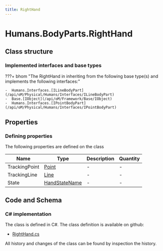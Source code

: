 ```yaml
---
title: RightHand
---
```


# Humans.BodyParts.RightHand



## Class structure

### Implemented interfaces and base types

???+ bhom "The RightHand in inheriting from the following base type(s) and implements the following interfaces:"

    -  Humans.Interfaces.[ILineBodyPart](/api/oM/Physical/Humans/Interfaces/ILineBodyPart)
    -  Base.[IObject](/api/oM/Framework/Base/IObject)
    -  Humans.Interfaces.[IPointBodyPart](/api/oM/Physical/Humans/Interfaces/IPointBodyPart)


## Properties



### Defining properties

The following properties are defined on the class

| Name             | Type             | Description      | Quantity         |
|------------------|------------------|------------------|------------------|
| TrackingPoint | [Point](/api/oM/Dimensional/Geometry/Point) | - | - |
| TrackingLine | [Line](/api/oM/Dimensional/Geometry/Line) | - | - |
| State | [HandStateName](/api/oM/Physical/Humans/HandStateName) | - | - |


## Code and Schema

### C# implementation

The class is defined in C#. The class definition is available on github:

- [RightHand.cs](https://github.com/BHoM/BHoM/blob/develop/Humans_oM/BodyParts\RightHand.cs)

All history and changes of the class can be found by inspection the history.
